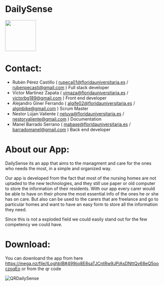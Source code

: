 # DailySense

<img height="100" src="Proyecto-integrado-2DAM/DailySense/src/assets/img/logo1.png" />

# Contact:

- Rubén Pérez Castillo ( rupeca01@floridauniversitaria.es / rubenpecasti@gmail.com ) Full stack developer
- Victor Martinez Zapata ( vimaza@floridauniversitaria.es / victorbg189@gmail.com ) Front end developer
- Alejandro Giner Ferrando  ( algife02@floridauniversitaria.es / alginbike@gmail.com ) Scrum Master 
- Nestor Lújan Valiente  ( neluva@floridauniversitaria.es / nestorvaliente@gmail.com ) Documentation 
- Manel Barrado Serrano ( mabase@floridauniversitaria.es / barradomanel@gmail.com ) Back end developer

# About our App:

DailySense its an app that aims to the managment and care for the ones who needs the most, in a simple and organized way.

Our app is developed from the fact that most of the nursing homes are not uptaded to the new technologies, and they still use paper or 
old computer to store the information of their residents. With our app every carer would be able to have on their phone the most essential 
info of the ones he or she has on care. But also can be used to the carers that are freelance and go to particular homes and want to have 
an easy form to store all the information they need.

Since this is not a exploded field we could easily stand out for the few competency we could have.

# Download:

You can downloand the app from here https://mega.nz/file/ILoghbIB#499jjo8E8saTJCntRw9JPjAsDNttQy68eQ5ooczoqEo or from the qr code



![QRDailySense](https://user-images.githubusercontent.com/73492280/154722054-c2fce689-2312-4b7a-9581-024420692601.png)


